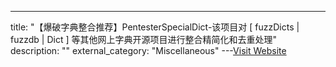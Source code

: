 ---
title: "【爆破字典整合推荐】PentesterSpecialDict-该项目对 [ fuzzDicts | fuzzdb | Dict ] 等其他网上字典开源项目进行整合精简化和去重处理"
description: ""
external_category: "Miscellaneous"
---[Visit Website](https://github.com/ppbibo/PentesterSpecialDict)

